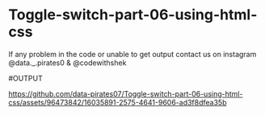 # Toggle-switch-part-06-using-html-css

If any problem in the code or unable to get output contact us on instagram @data._.pirates0 & @codewithshek

#OUTPUT


https://github.com/data-pirates07/Toggle-switch-part-06-using-html-css/assets/96473842/16035891-2575-4641-9606-ad3f8dfea35b

